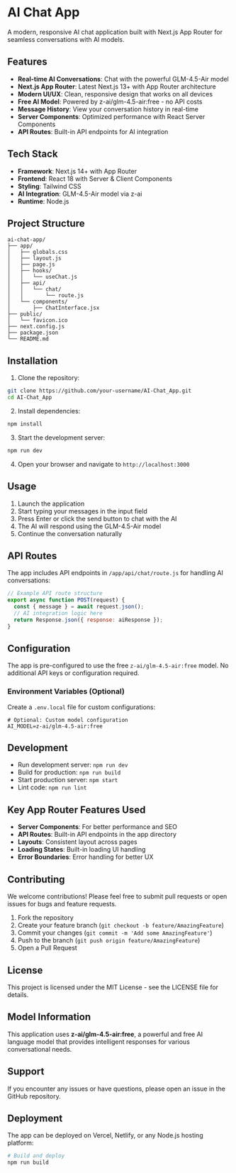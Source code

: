 # AI Chat App

A modern, responsive AI chat application built with Next.js App Router for seamless conversations with AI models.

## Features

- **Real-time AI Conversations**: Chat with the powerful GLM-4.5-Air model
- **Next.js App Router**: Latest Next.js 13+ with App Router architecture
- **Modern UI/UX**: Clean, responsive design that works on all devices
- **Free AI Model**: Powered by z-ai/glm-4.5-air:free - no API costs
- **Message History**: View your conversation history in real-time
- **Server Components**: Optimized performance with React Server Components
- **API Routes**: Built-in API endpoints for AI integration

## Tech Stack

- **Framework**: Next.js 14+ with App Router
- **Frontend**: React 18 with Server & Client Components
- **Styling**: Tailwind CSS
- **AI Integration**: GLM-4.5-Air model via z-ai
- **Runtime**: Node.js

## Project Structure

```
ai-chat-app/
├── app/
│   ├── globals.css
│   ├── layout.js
│   ├── page.js
│   ├── hooks/
│   │   └── useChat.js
│   ├── api/
│   │   └── chat/
│   │       └── route.js
│   └── components/
│       ├── ChatInterface.jsx
├── public/
│   └── favicon.ico
├── next.config.js
├── package.json
└── README.md
```

## Installation

1. Clone the repository:
```bash
git clone https://github.com/your-username/AI-Chat_App.git
cd AI-Chat_App
```

2. Install dependencies:
```bash
npm install
```

3. Start the development server:
```bash
npm run dev
```

4. Open your browser and navigate to `http://localhost:3000`

## Usage

1. Launch the application
2. Start typing your messages in the input field
3. Press Enter or click the send button to chat with the AI
4. The AI will respond using the GLM-4.5-Air model
5. Continue the conversation naturally

## API Routes

The app includes API endpoints in `/app/api/chat/route.js` for handling AI conversations:

```javascript
// Example API route structure
export async function POST(request) {
  const { message } = await request.json();
  // AI integration logic here
  return Response.json({ response: aiResponse });
}
```

## Configuration

The app is pre-configured to use the free `z-ai/glm-4.5-air:free` model. No additional API keys or configuration required.

### Environment Variables (Optional)

Create a `.env.local` file for custom configurations:

```env
# Optional: Custom model configuration
AI_MODEL=z-ai/glm-4.5-air:free
```

## Development

- Run development server: `npm run dev`
- Build for production: `npm run build`
- Start production server: `npm start`
- Lint code: `npm run lint`

## Key App Router Features Used

- **Server Components**: For better performance and SEO
- **API Routes**: Built-in API endpoints in the app directory
- **Layouts**: Consistent layout across pages
- **Loading States**: Built-in loading UI handling
- **Error Boundaries**: Error handling for better UX

## Contributing

We welcome contributions! Please feel free to submit pull requests or open issues for bugs and feature requests.

1. Fork the repository
2. Create your feature branch (`git checkout -b feature/AmazingFeature`)
3. Commit your changes (`git commit -m 'Add some AmazingFeature'`)
4. Push to the branch (`git push origin feature/AmazingFeature`)
5. Open a Pull Request

## License

This project is licensed under the MIT License - see the LICENSE file for details.

## Model Information

This application uses **z-ai/glm-4.5-air:free**, a powerful and free AI language model that provides intelligent responses for various conversational needs.

## Support

If you encounter any issues or have questions, please open an issue in the GitHub repository.

## Deployment

The app can be deployed on Vercel, Netlify, or any Node.js hosting platform:

```bash
# Build and deploy
npm run build
```